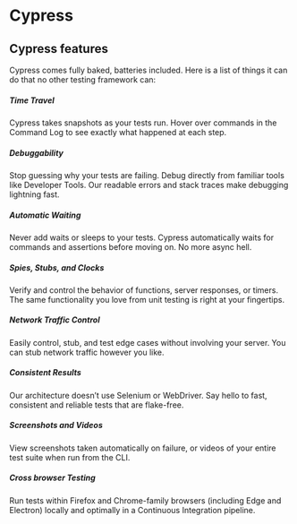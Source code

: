 # Cypress

## Cypress features
Cypress comes fully baked, batteries included. Here is a list of things it can do that no other testing framework can:

##### Time Travel 
Cypress takes snapshots as your tests run. Hover over commands in the Command Log to see exactly what happened at each step.
##### Debuggability
Stop guessing why your tests are failing. Debug directly from familiar tools like Developer Tools. Our readable errors and stack traces make debugging lightning fast.
##### Automatic Waiting 
Never add waits or sleeps to your tests. Cypress automatically waits for commands and assertions before moving on. No more async hell.
##### Spies, Stubs, and Clocks
Verify and control the behavior of functions, server responses, or timers. The same functionality you love from unit testing is right at your fingertips.
##### Network Traffic Control
Easily control, stub, and test edge cases without involving your server. You can stub network traffic however you like.
##### Consistent Results 
Our architecture doesn’t use Selenium or WebDriver. Say hello to fast, consistent and reliable tests that are flake-free.
##### Screenshots and Videos
View screenshots taken automatically on failure, or videos of your entire test suite when run from the CLI.
##### Cross browser Testing
Run tests within Firefox and Chrome-family browsers (including Edge and Electron) locally and optimally in a Continuous Integration pipeline.
